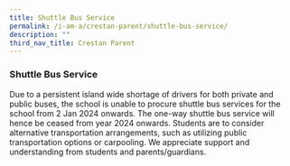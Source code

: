 ```yaml
---
title: Shuttle Bus Service
permalink: /i-am-a/crestan-parent/shuttle-bus-service/
description: ""
third_nav_title: Crestan Parent
---
```

### Shuttle Bus Service

Due to a persistent island wide shortage of drivers for both private and public buses, the school is unable to procure shuttle bus services for the school from 2 Jan 2024 onwards.  The one-way shuttle bus service will hence be ceased from year 2024 onwards. Students are to consider alternative transportation arrangements, such as utilizing public transportation options or carpooling. We appreciate support and understanding from students and parents/guardians.